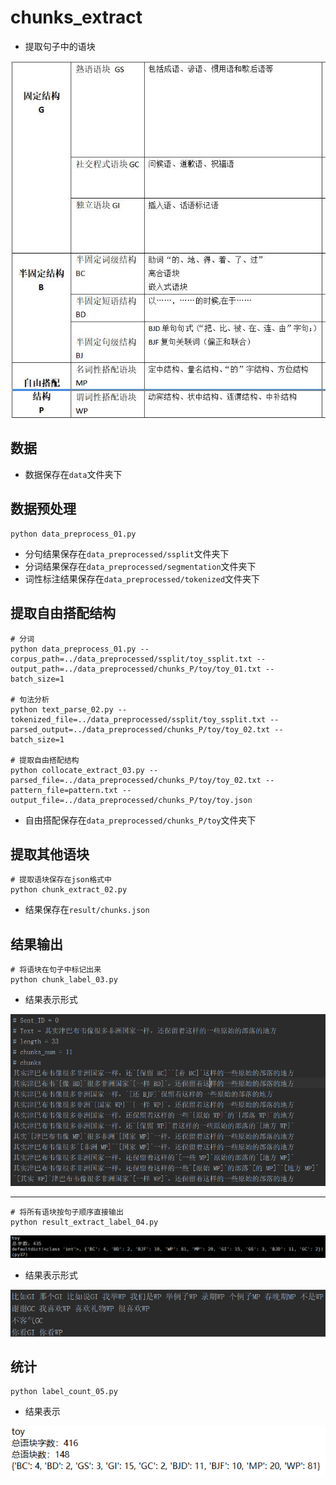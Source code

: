 # chunks_extract

- 提取句子中的语块

![](https://raw.githubusercontent.com/tianxinliao/chunks_extract/master/img/chunks.jpg)

## 数据

- 数据保存在`data`文件夹下

## 数据预处理

```
python data_preprocess_01.py
```

- 分句结果保存在`data_preprocessed/ssplit`文件夹下
- 分词结果保存在`data_preprocessed/segmentation`文件夹下
- 词性标注结果保存在`data_preprocessed/tokenized`文件夹下

## 提取自由搭配结构

```
# 分词
python data_preprocess_01.py --corpus_path=../data_preprocessed/ssplit/toy_ssplit.txt --output_path=../data_preprocessed/chunks_P/toy/toy_01.txt --batch_size=1

# 句法分析
python text_parse_02.py --tokenized_file=../data_preprocessed/ssplit/toy_ssplit.txt --parsed_output=../data_preprocessed/chunks_P/toy/toy_02.txt --batch_size=1

# 提取自由搭配结构
python collocate_extract_03.py --parsed_file=../data_preprocessed/chunks_P/toy/toy_02.txt --pattern_file=pattern.txt --output_file=../data_preprocessed/chunks_P/toy/toy.json
```

- 自由搭配保存在`data_preprocessed/chunks_P/toy`文件夹下

## 提取其他语块

```
# 提取语块保存在json格式中
python chunk_extract_02.py
```

- 结果保存在`result/chunks.json`

## 结果输出

```
# 将语块在句子中标记出来
python chunk_label_03.py
```

- 结果表示形式

![](https://raw.githubusercontent.com/tianxinliao/chunks_extract/master/img/result_1.png)

****

```
# 将所有语块按句子顺序直接输出
python result_extract_label_04.py
```

![](https://raw.githubusercontent.com/tianxinliao/chunks_extract/master/img/result_3.png)

- 结果表示形式

![](https://raw.githubusercontent.com/tianxinliao/chunks_extract/master/img/result_2.png)

## 统计

```
python label_count_05.py
```

- 结果表示

![](https://raw.githubusercontent.com/tianxinliao/chunks_extract/master/img/statistics.png)



